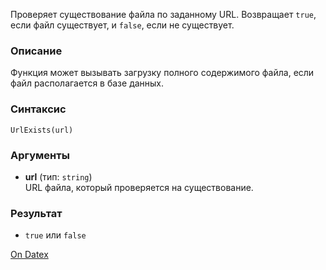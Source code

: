 Проверяет существование файла по заданному URL. Возвращает `true`, если файл существует, и `false`, если не существует.

### Описание
Функция может вызывать загрузку полного содержимого файла, если файл располагается в базе данных.

### Синтаксис
`UrlExists(url)`

### Аргументы
- **url** (тип: `string`)  
    URL файла, который проверяется на существование.

### Результат
- `true` или `false`

[On Datex](http://docs.datex.ru/article.htm?id=7172076235998782831)
